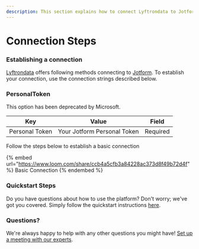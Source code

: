 ```yaml
---
description: This section explains how to connect Lyftrondata to Jotform.
---
```


# Connection Steps

### Establishing a connection

[Lyftrondata](https://www.lyftrondata.com) offers following methods connecting to [Jotform](https://www.lyftrondata.com/integration/business-analytics/jot-form/). To establish your connection, use the connection strings described below.

### PersonalToken

This option has been deprecated by Microsoft.

| Key            | Value                       | Field    |
| -------------- | --------------------------- | -------- |
| Personal Token | Your Jotform Personal Token | Required |

Follow the steps below to establish a basic connection

{% embed url="https://www.loom.com/share/ccb4a5cfb3a84228ac373d8f49b72d4f" %}
Basic Connection
{% endembed %}

### Quickstart Steps

Do you have questions about how to use the platform? Don't worry; we've got you covered. Simply follow the quickstart instructions [here](./).

### Questions? <a href="#questions" id="questions"></a>

We're always happy to help with any other questions you might have! [Set up a meeting with our experts](https://www.lyftrondata.com/book-a-meeting/).
